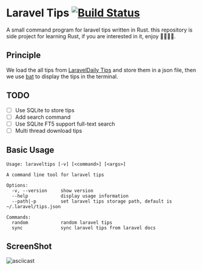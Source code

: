 # Laravel Tips [![Build Status]][actions]

[Build Status]: https://img.shields.io/github/actions/workflow/status/godruoyi/laravel-tips/ci.yml?branch=master

[actions]: https://github.com/godruoyi/laravel-tips/actions?query=branch%3Amaster

A small command program for laravel tips written in Rust. this repository is side project for learning Rust, if you are
interested in it, enjoy 🐕‍🦺🦧🦥.

## Principle

We load the all tips from [LaravelDaily Tips](https://github.com/LaravelDaily/laravel-tips) and store them in a
json file, then we use [bat](https://github.com/sharkdp/bat) to display the tips in the terminal.

## TODO

- [ ] Use SQLite to store tips
- [ ] Add search command
- [ ] Use SQLite FT5 support full-text search
- [ ] Multi thread download tips

## Basic Usage

```
Usage: laraveltips [-v] [<command>] [<args>]

A command line tool for laravel tips

Options:
  -v, --version     show version
  --help            display usage information
  --path|-p         set laravel tips storage path, default is ~/.laravel/tips.json

Commands:
  random            random laravel tips
  sync              sync laravel tips from laravel docs
```

## ScreenShot

![asciicast](https://user-images.githubusercontent.com/16079222/234809580-9742230b-5730-4bea-8cbf-e38ea4f84fef.gif)